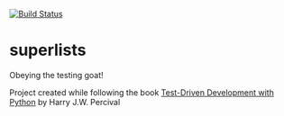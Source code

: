 
[![Build Status](https://travis-ci.org/sjsakib/superlists.svg?branch=master)](https://travis-ci.org/sjsakib/superlists)

# superlists
Obeying the testing goat!

Project created while following the book [Test-Driven Development with Python](https://www.obeythetestinggoat.com/) by  Harry J.W. Percival 
